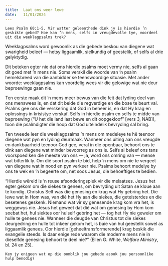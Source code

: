```yaml
---
title:  Laat ons weer lewe
date:   11/01/2024
---
```


`Lees Psalm 60:1-5. Vir watter geleenthede dink jy is hierdie ’n geskikte gebed? Hoe kan ’n mens, selfs in vreugdevolle tye, voordeel uit die weeklagpsalms trek?`

Weeklagpsalms word gewoonlik as die gebede beskou van diegene wat swarigheid beleef — hetsy liggaamlik, sielkundig of geestelik, of selfs al drie gelyktydig.

Dit beteken egter nie dat ons hierdie psalms moet vermy nie, selfs al gaan dit goed met ’n mens nie. Soms verskil die woorde van ’n psalm hemelsbreed van die aanbidder se teenswoordige situasie. Met ander woorde: weeklagpsalms kan voordelig wees vir die gelowige wat nie deur beproewings gaan nie.

Ten eerste maak dit ’n mens meer bewus van die feit dat lyding deel van ons menswees is, en dat dit beide die regverdige en die bose te beurt val. Psalms gee ons die verskering dat God in beheer is, en dat Hy krag en oplossings in krisistye verskaf. Selfs in hierdie psalm en selfs te midde van beproewing (“U het die land laat bewe en dit oopgekloof” [vers 3, NAB]), toon die psalmdigter die hoop dat God uiteindelik bevryding sal bring.

Ten tweede leer die weeklagpsalms ’n mens om medeleye te hê teenoor diegene wat pyn en lyding deurmaak. Wanneer ons uiting aan ons vreugde en dankbaarheid teenoor God gee, veral in die openbaar, behoort ons te dink aan diegene wat minder bevoorreg as ons is. Selfs al beleef ons tans voorspoed ken die meeste van ons — ja, word ons omring van — mense wat bitterlik ly. Om dié soort psalm te bid, help ’n mens om nie te vergeet van diegene wat in nood en pyn verkeer nie. Psalms behoort medelye by ons te wek en ’n begeerte om, net soos Jesus, die behoeftiges te bedien.

“Hierdie wêreld is ’n reuse afsonderingsplek vir die melaatses. Jesus het egter gekom om die siekes te genees, om bevryding uit Satan se kloue aan te kondig. Christus Self was die genesing en krag wat Hy gebring het. Die lewe wat in Hom was, van dié het Hy aan die siekes, die geteisterdes en die besetenes geskenk. Niemand wat vir sy genesende krag kom vra het, is weggewys nie. Jesus het geweet dat dié wat om genesing by Hom kom soebat het, hul siektes oor hulself gebring het — tog het Hy nie geweier om hulle te genees nie. Wanneer die deugde van Christus tot die siekes deurgedring en hulle tot inkeer gekom het, is baie van hul geestelik sowel as liggaamlik genees. Oor hierdie [geheeltransformerende] krag beskik die evangelie steeds. Is daar enige rede waarom die moderne mens nie in dieselfde genesing behoort te deel nie?” (Ellen G. White, _Welfare Ministry_, bl. 24 en 25).

`Ken jy enigeen wat op die oomblik jou gebede asook jou persoonlike hulp benodig?`